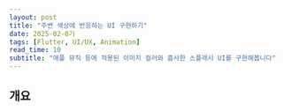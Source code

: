 ```yaml
---
layout: post
title: "주변 색상에 반응하는 UI 구현하기"
date: 2025-02-0기
tags: [Flutter, UI/UX, Animation]
read_time: 10
subtitle: "애플 뮤직 등에 적용된 이미지 컬러와 흡사한 스플래시 UI를 구현해봅니다"
---
```


## 개요